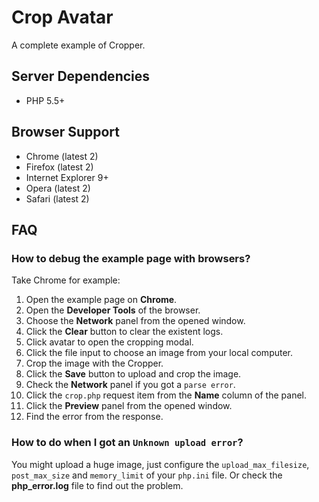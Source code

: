 # Crop Avatar

A complete example of Cropper.


## Server Dependencies

- PHP 5.5+


## Browser Support

- Chrome (latest 2)
- Firefox (latest 2)
- Internet Explorer 9+
- Opera (latest 2)
- Safari (latest 2)


## FAQ

### How to debug the example page with browsers?

Take Chrome for example:

1. Open the example page on **Chrome**.
2. Open the **Developer Tools** of the browser.
  1. Choose the **Network** panel from the opened window.
  2. Click the **Clear** button to clear the existent logs.
3. Click avatar to open the cropping modal.
  1. Click the file input to choose an image from your local computer.
  2. Crop the image with the Cropper.
4. Click the **Save** button to upload and crop the image.
5. Check the **Network** panel if you got a `parse error`.
  1. Click the `crop.php` request item from the **Name** column of the panel.
  2. Click the **Preview** panel from the opened window.
  3. Find the error from the response.


### How to do when I got an `Unknown upload error`?

You might upload a huge image, just configure the `upload_max_filesize`, `post_max_size` and `memory_limit` of your `php.ini` file. Or check the **php_error.log** file to find out the problem.
